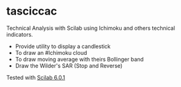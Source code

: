# tasciccac
Technical Analysis with Scilab using Ichimoku and others technical indicators.

- Provide utility to display a candlestick
- To draw an #Ichimoku cloud
- To draw moving average with theirs Bollinger band
- Draw the Wilder's SAR (Stop and Reverse)



Tested with [Scilab 6.0.1](http://www.scilab.org)